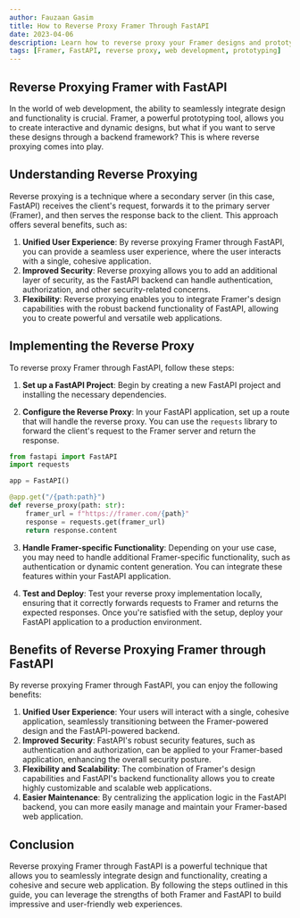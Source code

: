 ```yaml
---
author: Fauzaan Gasim
title: How to Reverse Proxy Framer Through FastAPI
date: 2023-04-06
description: Learn how to reverse proxy your Framer designs and prototypes through a FastAPI backend, enabling you to serve your interactive content seamlessly.
tags: [Framer, FastAPI, reverse proxy, web development, prototyping]
---
```


## Reverse Proxying Framer with FastAPI

In the world of web development, the ability to seamlessly integrate design and functionality is crucial. Framer, a powerful prototyping tool, allows you to create interactive and dynamic designs, but what if you want to serve these designs through a backend framework? This is where reverse proxying comes into play.

## Understanding Reverse Proxying

Reverse proxying is a technique where a secondary server (in this case, FastAPI) receives the client's request, forwards it to the primary server (Framer), and then serves the response back to the client. This approach offers several benefits, such as:

1. **Unified User Experience**: By reverse proxying Framer through FastAPI, you can provide a seamless user experience, where the user interacts with a single, cohesive application.
2. **Improved Security**: Reverse proxying allows you to add an additional layer of security, as the FastAPI backend can handle authentication, authorization, and other security-related concerns.
3. **Flexibility**: Reverse proxying enables you to integrate Framer's design capabilities with the robust backend functionality of FastAPI, allowing you to create powerful and versatile web applications.

## Implementing the Reverse Proxy

To reverse proxy Framer through FastAPI, follow these steps:

1. **Set up a FastAPI Project**: Begin by creating a new FastAPI project and installing the necessary dependencies.

2. **Configure the Reverse Proxy**: In your FastAPI application, set up a route that will handle the reverse proxy. You can use the `requests` library to forward the client's request to the Framer server and return the response.

```python
from fastapi import FastAPI
import requests

app = FastAPI()

@app.get("/{path:path}")
def reverse_proxy(path: str):
    framer_url = f"https://framer.com/{path}"
    response = requests.get(framer_url)
    return response.content
```

3. **Handle Framer-specific Functionality**: Depending on your use case, you may need to handle additional Framer-specific functionality, such as authentication or dynamic content generation. You can integrate these features within your FastAPI application.

4. **Test and Deploy**: Test your reverse proxy implementation locally, ensuring that it correctly forwards requests to Framer and returns the expected responses. Once you're satisfied with the setup, deploy your FastAPI application to a production environment.

## Benefits of Reverse Proxying Framer through FastAPI

By reverse proxying Framer through FastAPI, you can enjoy the following benefits:

1. **Unified User Experience**: Your users will interact with a single, cohesive application, seamlessly transitioning between the Framer-powered design and the FastAPI-powered backend.
2. **Improved Security**: FastAPI's robust security features, such as authentication and authorization, can be applied to your Framer-based application, enhancing the overall security posture.
3. **Flexibility and Scalability**: The combination of Framer's design capabilities and FastAPI's backend functionality allows you to create highly customizable and scalable web applications.
4. **Easier Maintenance**: By centralizing the application logic in the FastAPI backend, you can more easily manage and maintain your Framer-based web application.

## Conclusion

Reverse proxying Framer through FastAPI is a powerful technique that allows you to seamlessly integrate design and functionality, creating a cohesive and secure web application. By following the steps outlined in this guide, you can leverage the strengths of both Framer and FastAPI to build impressive and user-friendly web experiences.